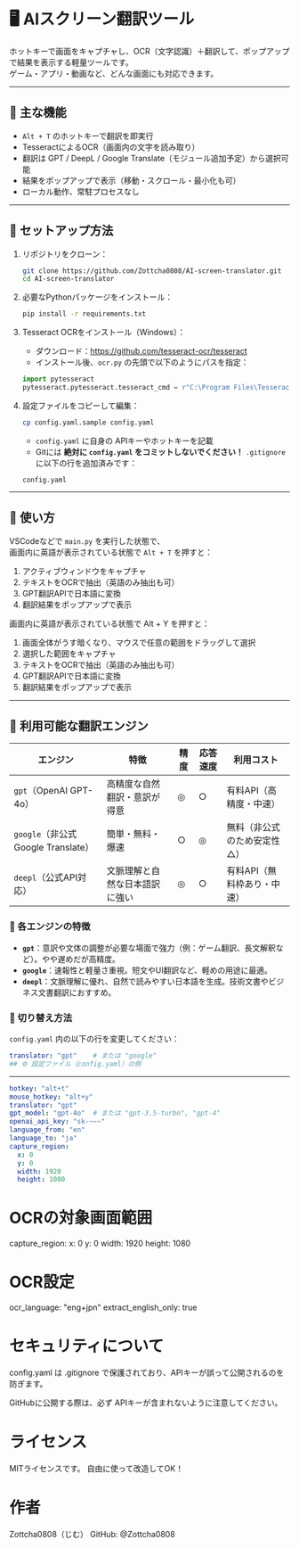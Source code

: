 # 🖥️ AIスクリーン翻訳ツール

ホットキーで画面をキャプチャし、OCR（文字認識）＋翻訳して、ポップアップで結果を表示する軽量ツールです。  
ゲーム・アプリ・動画など、どんな画面にも対応できます。

---

## 🚀 主な機能

- `Alt + T` のホットキーで翻訳を即実行
- TesseractによるOCR（画面内の文字を読み取り）
- 翻訳は GPT / DeepL / Google Translate（モジュール追加予定）から選択可能
- 結果をポップアップで表示（移動・スクロール・最小化も可）
- ローカル動作、常駐プロセスなし

---

## 🔧 セットアップ方法

1. リポジトリをクローン：

    ```bash
    git clone https://github.com/Zottcha0808/AI-screen-translator.git
    cd AI-screen-translator
    ```

2. 必要なPythonパッケージをインストール：

    ```bash
    pip install -r requirements.txt
    ```

3. Tesseract OCRをインストール（Windows）：

    - ダウンロード：https://github.com/tesseract-ocr/tesseract
    - インストール後、`ocr.py` の先頭で以下のようにパスを指定：

    ```python
    import pytesseract
    pytesseract.pytesseract.tesseract_cmd = r"C:\Program Files\Tesseract-OCR\tesseract.exe"
    ```

4. 設定ファイルをコピーして編集：

    ```bash
    cp config.yaml.sample config.yaml
    ```

    - `config.yaml` に自身の APIキーやホットキーを記載
    - Gitには **絶対に `config.yaml` をコミットしないでください！**
      `.gitignore` に以下の行を追加済みです：

    ```gitignore
    config.yaml
    ```

---

## 🧪 使い方

VSCodeなどで `main.py` を実行した状態で、  
画面内に英語が表示されている状態で `Alt + T` を押すと：

1. アクティブウィンドウをキャプチャ  
2. テキストをOCRで抽出（英語のみ抽出も可）  
3. GPT翻訳APIで日本語に変換  
4. 翻訳結果をポップアップで表示

画面内に英語が表示されている状態で Alt + Y を押すと：

1. 画面全体がうす暗くなり、マウスで任意の範囲をドラッグして選択
2. 選択した範囲をキャプチャ
3. テキストをOCRで抽出（英語のみ抽出も可）
4. GPT翻訳APIで日本語に変換
5. 翻訳結果をポップアップで表示
---

## 🧠 利用可能な翻訳エンジン

| エンジン | 特徴 | 精度 | 応答速度 | 利用コスト |
|----------|------|------|------------|-------------|
| `gpt`（OpenAI GPT-4o） | 高精度な自然翻訳・意訳が得意 | ◎ | ○ | 有料API（高精度・中速） |
| `google`（非公式Google Translate） | 簡単・無料・爆速 | ○ | ◎ | 無料（非公式のため安定性△） |
| `deepl`（公式API対応） | 文脈理解と自然な日本語訳に強い | ◎ | ○ | 有料API（無料枠あり・中速） |

### 🔧 各エンジンの特徴

- **`gpt`**：意訳や文体の調整が必要な場面で強力（例：ゲーム翻訳、長文解釈など）。やや遅めだが高精度。
- **`google`**：速報性と軽量さ重視。短文やUI翻訳など、軽めの用途に最適。
- **`deepl`**：文脈理解に優れ、自然で読みやすい日本語を生成。技術文書やビジネス文書翻訳におすすめ。

### 🔁 切り替え方法

`config.yaml` 内の以下の行を変更してください：

```yaml
translator: "gpt"    # または "google"
## ⚙ 設定ファイル（config.yaml）の例
```
---

```yaml
hotkey: "alt+t"
mouse_hotkey: "alt+y"
translator: "gpt"
gpt_model: "gpt-4o"  # または "gpt-3.5-turbo", "gpt-4"
openai_api_key: "sk-~~~"
language_from: "en"
language_to: "ja"
capture_region:
  x: 0
  y: 0
  width: 1920
  height: 1080
```

# OCRの対象画面範囲
capture_region:
  x: 0
  y: 0
  width: 1920
  height: 1080

# OCR設定
ocr_language: "eng+jpn"
extract_english_only: true


# セキュリティについて
config.yaml は .gitignore で保護されており、APIキーが誤って公開されるのを防ぎます。

GitHubに公開する際は、必ず APIキーが含まれないように注意してください。

# ライセンス
MITライセンスです。
自由に使って改造してOK！

# 作者
Zottcha0808（じむ）
GitHub: @Zottcha0808